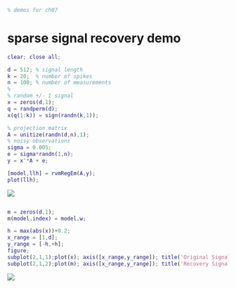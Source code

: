 ```matlab
% demos for ch07
```
# sparse signal recovery demo
```matlab
clear; close all; 

d = 512; % signal length
k = 20;  % number of spikes
n = 100; % number of measurements
%
% random +/- 1 signal
x = zeros(d,1);
q = randperm(d);
x(q(1:k)) = sign(randn(k,1)); 

% projection matrix
A = unitize(randn(d,n),1);
% noisy observations
sigma = 0.005;
e = sigma*randn(1,n);
y = x'*A + e;

[model,llh] = rvmRegEm(A,y);
plot(llh);
```

![](rvmRegEm_spSignal_demo_images/)

```matlab

m = zeros(d,1);
m(model.index) = model.w;

h = max(abs(x))+0.2;
x_range = [1,d];
y_range = [-h,+h];
figure;
subplot(2,1,1);plot(x); axis([x_range,y_range]); title('Original Signal');
subplot(2,1,2);plot(m); axis([x_range,y_range]); title('Recovery Signal');
```

![](rvmRegEm_spSignal_demo_images/)

